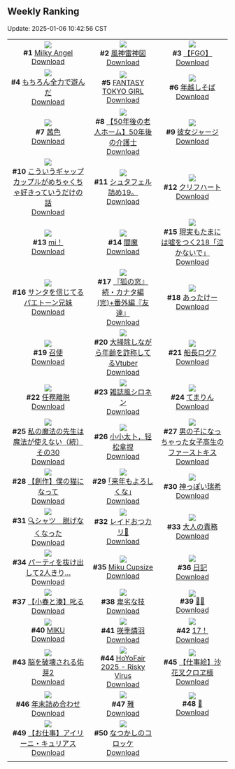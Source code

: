 ## Weekly Ranking
Update: 2025-01-06 10:42:56 CST

|      |      |      |
| :----: | :----: | :----: |
| ![](https://i.pixiv.re/c/240x480/img-master/img/2024/12/30/00/00/23/125675496_p0_master1200.jpg)<br>**#1** [Milky Angel](https://www.pixiv.net/artworks/125675496)<br>[Download](https://i.pixiv.re/img-original/img/2024/12/30/00/00/23/125675496_p0.png) | ![](https://i.pixiv.re/c/240x480/img-master/img/2024/12/30/00/09/37/125676108_p0_master1200.jpg)<br>**#2** [風神雷神図](https://www.pixiv.net/artworks/125676108)<br>[Download](https://i.pixiv.re/img-original/img/2024/12/30/00/09/37/125676108_p0.jpg) | ![](https://i.pixiv.re/c/240x480/img-master/img/2024/12/30/14/18/38/125691071_p0_master1200.jpg)<br>**#3** [【FGO】](https://www.pixiv.net/artworks/125691071)<br>[Download](https://i.pixiv.re/img-original/img/2024/12/30/14/18/38/125691071_p0.jpg) |
| ![](https://i.pixiv.re/c/240x480/img-master/img/2024/12/30/22/12/17/125704779_p0_master1200.jpg)<br>**#4** [もちろん全力で遊んだ](https://www.pixiv.net/artworks/125704779)<br>[Download](https://i.pixiv.re/img-original/img/2024/12/30/22/12/17/125704779_p0.jpg) | ![](https://i.pixiv.re/c/240x480/img-master/img/2024/12/31/00/00/16/125708858_p0_master1200.jpg)<br>**#5** [FANTASY TOKYO GIRL](https://www.pixiv.net/artworks/125708858)<br>[Download](https://i.pixiv.re/img-original/img/2024/12/31/00/00/16/125708858_p0.png) | ![](https://i.pixiv.re/c/240x480/img-master/img/2024/12/30/20/30/02/125701144_p0_master1200.jpg)<br>**#6** [年越しそば](https://www.pixiv.net/artworks/125701144)<br>[Download](https://i.pixiv.re/img-original/img/2024/12/30/20/30/02/125701144_p0.png) |
| ![](https://i.pixiv.re/c/240x480/img-master/img/2024/12/31/00/13/15/125709723_p0_master1200.jpg)<br>**#7** [茜色](https://www.pixiv.net/artworks/125709723)<br>[Download](https://i.pixiv.re/img-original/img/2024/12/31/00/13/15/125709723_p0.jpg) | ![](https://i.pixiv.re/c/240x480/img-master/img/2024/12/31/18/00/34/125735270_p0_master1200.jpg)<br>**#8** [【50年後の老人ホーム】50年後の介護士](https://www.pixiv.net/artworks/125735270)<br>[Download](https://i.pixiv.re/img-original/img/2024/12/31/18/00/34/125735270_p0.jpg) | ![](https://i.pixiv.re/c/240x480/img-master/img/2024/12/29/00/02/06/125642720_p0_master1200.jpg)<br>**#9** [彼女ジャージ](https://www.pixiv.net/artworks/125642720)<br>[Download](https://i.pixiv.re/img-original/img/2024/12/29/00/02/06/125642720_p0.jpg) |
| ![](https://i.pixiv.re/c/240x480/img-master/img/2024/12/31/00/21/43/125710008_p0_master1200.jpg)<br>**#10** [こういうギャップカップルがめちゃくちゃ好きっていうだけの話](https://www.pixiv.net/artworks/125710008)<br>[Download](https://i.pixiv.re/img-original/img/2024/12/31/00/21/43/125710008_p0.jpg) | ![](https://i.pixiv.re/c/240x480/img-master/img/2024/12/30/01/05/34/125677933_p0_master1200.jpg)<br>**#11** [シュタフェル詰め19。](https://www.pixiv.net/artworks/125677933)<br>[Download](https://i.pixiv.re/img-original/img/2024/12/30/01/05/34/125677933_p0.png) | ![](https://i.pixiv.re/c/240x480/img-master/img/2024/12/29/00/00/11/125642404_p0_master1200.jpg)<br>**#12** [クリフハート](https://www.pixiv.net/artworks/125642404)<br>[Download](https://i.pixiv.re/img-original/img/2024/12/29/00/00/11/125642404_p0.jpg) |
| ![](https://i.pixiv.re/c/240x480/img-master/img/2024/12/29/00/20/55/125643481_p0_master1200.jpg)<br>**#13** [mi！](https://www.pixiv.net/artworks/125643481)<br>[Download](https://i.pixiv.re/img-original/img/2024/12/29/00/20/55/125643481_p0.jpg) | ![](https://i.pixiv.re/c/240x480/img-master/img/2024/12/31/00/01/39/125709121_p0_master1200.jpg)<br>**#14** [閻魔](https://www.pixiv.net/artworks/125709121)<br>[Download](https://i.pixiv.re/img-original/img/2024/12/31/00/01/39/125709121_p0.jpg) | ![](https://i.pixiv.re/c/240x480/img-master/img/2024/12/29/18/00/27/125663208_p0_master1200.jpg)<br>**#15** [現実もたまには嘘をつく218「泣かないで」](https://www.pixiv.net/artworks/125663208)<br>[Download](https://i.pixiv.re/img-original/img/2024/12/29/18/00/27/125663208_p0.jpg) |
| ![](https://i.pixiv.re/c/240x480/img-master/img/2024/12/30/23/46/04/125708261_p0_master1200.jpg)<br>**#16** [サンタを信じてるパエトーン兄妹](https://www.pixiv.net/artworks/125708261)<br>[Download](https://i.pixiv.re/img-original/img/2024/12/30/23/46/04/125708261_p0.jpg) | ![](https://i.pixiv.re/c/240x480/img-master/img/2024/12/31/18/24/09/125736243_p0_master1200.jpg)<br>**#17** [『狐の窓』続・カナタ編(完)+番外編『友達』](https://www.pixiv.net/artworks/125736243)<br>[Download](https://i.pixiv.re/img-original/img/2024/12/31/18/24/09/125736243_p0.png) | ![](https://i.pixiv.re/c/240x480/img-master/img/2024/12/30/16/34/45/125694077_p0_master1200.jpg)<br>**#18** [あったけー](https://www.pixiv.net/artworks/125694077)<br>[Download](https://i.pixiv.re/img-original/img/2024/12/30/16/34/45/125694077_p0.jpg) |
| ![](https://i.pixiv.re/c/240x480/img-master/img/2024/12/29/21/47/22/125670430_p0_master1200.jpg)<br>**#19** [召使](https://www.pixiv.net/artworks/125670430)<br>[Download](https://i.pixiv.re/img-original/img/2024/12/29/21/47/22/125670430_p0.jpg) | ![](https://i.pixiv.re/c/240x480/img-master/img/2024/12/30/21/06/07/125702411_p0_master1200.jpg)<br>**#20** [大掃除しながら年齢を詐称してるVtuber](https://www.pixiv.net/artworks/125702411)<br>[Download](https://i.pixiv.re/img-original/img/2024/12/30/21/06/07/125702411_p0.png) | ![](https://i.pixiv.re/c/240x480/img-master/img/2024/12/30/17/18/56/125695163_p0_master1200.jpg)<br>**#21** [船長ログ7](https://www.pixiv.net/artworks/125695163)<br>[Download](https://i.pixiv.re/img-original/img/2024/12/30/17/18/56/125695163_p0.jpg) |
| ![](https://i.pixiv.re/c/240x480/img-master/img/2024/12/30/00/00/15/125675442_p0_master1200.jpg)<br>**#22** [任務離脱](https://www.pixiv.net/artworks/125675442)<br>[Download](https://i.pixiv.re/img-original/img/2024/12/30/00/00/15/125675442_p0.png) | ![](https://i.pixiv.re/c/240x480/img-master/img/2024/12/30/00/08/14/125676052_p0_master1200.jpg)<br>**#23** [雑誌風シロネン](https://www.pixiv.net/artworks/125676052)<br>[Download](https://i.pixiv.re/img-original/img/2024/12/30/00/08/14/125676052_p0.png) | ![](https://i.pixiv.re/c/240x480/img-master/img/2024/12/30/07/48/12/125683865_p0_master1200.jpg)<br>**#24** [てまりん](https://www.pixiv.net/artworks/125683865)<br>[Download](https://i.pixiv.re/img-original/img/2024/12/30/07/48/12/125683865_p0.jpg) |
| ![](https://i.pixiv.re/c/240x480/img-master/img/2024/12/30/00/00/53/125675604_p0_master1200.jpg)<br>**#25** [私の魔法の先生は魔法が使えない（続）その30](https://www.pixiv.net/artworks/125675604)<br>[Download](https://i.pixiv.re/img-original/img/2024/12/30/00/00/53/125675604_p0.jpg) | ![](https://i.pixiv.re/c/240x480/img-master/img/2024/12/30/22/43/34/125685478_p0_master1200.jpg)<br>**#26** [小小太卜，轻松拿捏](https://www.pixiv.net/artworks/125685478)<br>[Download](https://i.pixiv.re/img-original/img/2024/12/30/22/43/34/125685478_p0.png) | ![](https://i.pixiv.re/c/240x480/img-master/img/2024/12/29/00/00/59/125642594_p0_master1200.jpg)<br>**#27** [男の子になっちゃった女子高生のファーストキス](https://www.pixiv.net/artworks/125642594)<br>[Download](https://i.pixiv.re/img-original/img/2024/12/29/00/00/59/125642594_p0.jpg) |
| ![](https://i.pixiv.re/c/240x480/img-master/img/2024/12/30/14/21/27/125691132_p0_master1200.jpg)<br>**#28** [【創作】僕の猫になって](https://www.pixiv.net/artworks/125691132)<br>[Download](https://i.pixiv.re/img-original/img/2024/12/30/14/21/27/125691132_p0.png) | ![](https://i.pixiv.re/c/240x480/img-master/img/2024/12/30/23/45/04/125708222_p0_master1200.jpg)<br>**#29** [｢来年もよろしくな｣](https://www.pixiv.net/artworks/125708222)<br>[Download](https://i.pixiv.re/img-original/img/2024/12/30/23/45/04/125708222_p0.jpg) | ![](https://i.pixiv.re/c/240x480/img-master/img/2024/12/30/18/44/19/125697687_p0_master1200.jpg)<br>**#30** [神っぽい瑞希](https://www.pixiv.net/artworks/125697687)<br>[Download](https://i.pixiv.re/img-original/img/2024/12/30/18/44/19/125697687_p0.jpg) |
| ![](https://i.pixiv.re/c/240x480/img-master/img/2024/12/30/22/09/50/125704703_p0_master1200.jpg)<br>**#31** [🔍シャツ　脱げなくなった](https://www.pixiv.net/artworks/125704703)<br>[Download](https://i.pixiv.re/img-original/img/2024/12/30/22/09/50/125704703_p0.png) | ![](https://i.pixiv.re/c/240x480/img-master/img/2024/12/30/18/10/59/125696668_p0_master1200.jpg)<br>**#32** [レイドおつカリ🍛](https://www.pixiv.net/artworks/125696668)<br>[Download](https://i.pixiv.re/img-original/img/2024/12/30/18/10/59/125696668_p0.jpg) | ![](https://i.pixiv.re/c/240x480/img-master/img/2024/12/30/15/57/19/125693212_p0_master1200.jpg)<br>**#33** [大人の責務](https://www.pixiv.net/artworks/125693212)<br>[Download](https://i.pixiv.re/img-original/img/2024/12/30/15/57/19/125693212_p0.png) |
| ![](https://i.pixiv.re/c/240x480/img-master/img/2024/12/30/20/31/15/125701213_p0_master1200.jpg)<br>**#34** [パーティを抜け出して2人きり…](https://www.pixiv.net/artworks/125701213)<br>[Download](https://i.pixiv.re/img-original/img/2024/12/30/20/31/15/125701213_p0.png) | ![](https://i.pixiv.re/c/240x480/img-master/img/2024/12/30/13/40/36/125690275_p0_master1200.jpg)<br>**#35** [Miku Cupsize](https://www.pixiv.net/artworks/125690275)<br>[Download](https://i.pixiv.re/img-original/img/2024/12/30/13/40/36/125690275_p0.png) | ![](https://i.pixiv.re/c/240x480/img-master/img/2024/12/31/17/47/42/125734693_p0_master1200.jpg)<br>**#36** [日記](https://www.pixiv.net/artworks/125734693)<br>[Download](https://i.pixiv.re/img-original/img/2024/12/31/17/47/42/125734693_p0.png) |
| ![](https://i.pixiv.re/c/240x480/img-master/img/2024/12/30/20/44/43/125701639_p0_master1200.jpg)<br>**#37** [【小春と湊】叱る](https://www.pixiv.net/artworks/125701639)<br>[Download](https://i.pixiv.re/img-original/img/2024/12/30/20/44/43/125701639_p0.png) | ![](https://i.pixiv.re/c/240x480/img-master/img/2024/12/30/15/22/08/125692448_p0_master1200.jpg)<br>**#38** [卑劣な技](https://www.pixiv.net/artworks/125692448)<br>[Download](https://i.pixiv.re/img-original/img/2024/12/30/15/22/08/125692448_p0.png) | ![](https://i.pixiv.re/c/240x480/img-master/img/2024/12/30/23/38/41/125708003_p0_master1200.jpg)<br>**#39** [🎄🐱](https://www.pixiv.net/artworks/125708003)<br>[Download](https://i.pixiv.re/img-original/img/2024/12/30/23/38/41/125708003_p0.jpg) |
| ![](https://i.pixiv.re/c/240x480/img-master/img/2024/12/30/18/17/06/125696821_p0_master1200.jpg)<br>**#40** [MIKU](https://www.pixiv.net/artworks/125696821)<br>[Download](https://i.pixiv.re/img-original/img/2024/12/30/18/17/06/125696821_p0.jpg) | ![](https://i.pixiv.re/c/240x480/img-master/img/2024/12/30/11/00/45/125687017_p0_master1200.jpg)<br>**#41** [咲季燐羽](https://www.pixiv.net/artworks/125687017)<br>[Download](https://i.pixiv.re/img-original/img/2024/12/30/11/00/45/125687017_p0.jpg) | ![](https://i.pixiv.re/c/240x480/img-master/img/2024/12/31/20/48/58/125742166_p0_master1200.jpg)<br>**#42** [17！](https://www.pixiv.net/artworks/125742166)<br>[Download](https://i.pixiv.re/img-original/img/2024/12/31/20/48/58/125742166_p0.png) |
| ![](https://i.pixiv.re/c/240x480/img-master/img/2025/01/03/02/35/27/125649857_p0_master1200.jpg)<br>**#43** [脳を破壊される佑芽2](https://www.pixiv.net/artworks/125649857)<br>[Download](https://i.pixiv.re/img-original/img/2025/01/03/02/35/27/125649857_p0.png) | ![](https://i.pixiv.re/c/240x480/img-master/img/2024/12/30/21/53/59/125704055_p0_master1200.jpg)<br>**#44** [HoYoFair 2025 - Risky Virus](https://www.pixiv.net/artworks/125704055)<br>[Download](https://i.pixiv.re/img-original/img/2024/12/30/21/53/59/125704055_p0.jpg) | ![](https://i.pixiv.re/c/240x480/img-master/img/2024/12/30/05/52/48/125682387_p0_master1200.jpg)<br>**#45** [【仕事絵】沙花叉クロヱ様](https://www.pixiv.net/artworks/125682387)<br>[Download](https://i.pixiv.re/img-original/img/2024/12/30/05/52/48/125682387_p0.png) |
| ![](https://i.pixiv.re/c/240x480/img-master/img/2024/12/30/20/18/01/125700735_p0_master1200.jpg)<br>**#46** [年末詰め合わせ](https://www.pixiv.net/artworks/125700735)<br>[Download](https://i.pixiv.re/img-original/img/2024/12/30/20/18/01/125700735_p0.png) | ![](https://i.pixiv.re/c/240x480/img-master/img/2024/12/30/16/58/35/125694575_p0_master1200.jpg)<br>**#47** [雅](https://www.pixiv.net/artworks/125694575)<br>[Download](https://i.pixiv.re/img-original/img/2024/12/30/16/58/35/125694575_p0.jpg) | ![](https://i.pixiv.re/c/240x480/img-master/img/2024/12/30/00/00/16/125675451_p0_master1200.jpg)<br>**#48** [🍪](https://www.pixiv.net/artworks/125675451)<br>[Download](https://i.pixiv.re/img-original/img/2024/12/30/00/00/16/125675451_p0.png) |
| ![](https://i.pixiv.re/c/240x480/img-master/img/2024/12/30/22/31/31/125705477_p0_master1200.jpg)<br>**#49** [【お仕事】アイリーニ・キュリアス](https://www.pixiv.net/artworks/125705477)<br>[Download](https://i.pixiv.re/img-original/img/2024/12/30/22/31/31/125705477_p0.png) | ![](https://i.pixiv.re/c/240x480/img-master/img/2024/12/31/00/25/39/125710118_p0_master1200.jpg)<br>**#50** [なつかしのコロッケ](https://www.pixiv.net/artworks/125710118)<br>[Download](https://i.pixiv.re/img-original/img/2024/12/31/00/25/39/125710118_p0.jpg) |
|      |
